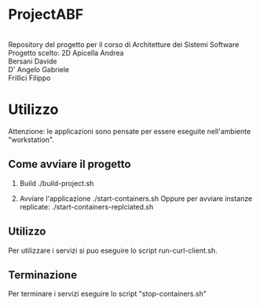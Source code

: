 # ProjectABF
<br />
Repository del progetto per il corso di Architetture dei Sistemi Software <br />
Progetto scelto: 2D
Apicella Andrea <br />
Bersani Davide <br />
D' Angelo Gabriele <br />
Frillici Filippo <br />

# Utilizzo
Attenzione: le applicazioni sono pensate per essere eseguite nell'ambiente "workstation". 

## Come avviare il progetto

1) Build
./build-project.sh

2) Avviare l'applicazione
./start-containers.sh
Oppure per avviare instanze replicate:
./start-containers-replciated.sh

## Utilizzo 
Per utilizzare i servizi si puo eseguire lo script run-curl-client.sh.

## Terminazione
Per terminare i servizi eseguire lo script "stop-containers.sh"